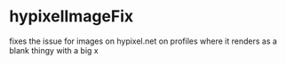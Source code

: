 # hypixelImageFix

fixes the issue for images on hypixel.net on profiles where it renders as a blank thingy with a big x
